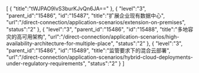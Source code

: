 [
	{
		"title":"tWJPAO9lvS3burKJvQn6JA=="
	},
	{
		"level":"3",
		"parent_id":"15486",
		"id":"15487",
		"title":"扩展企业现有数据中心",
		"url":"/direct-connection/application-scenarios/extension-on-premises",
		"status":"2"
	},
	{
		"level":"3",
		"parent_id":"15486",
		"id":"15488",
		"title":"多地容灾的高可用架构",
		"url":"/direct-connection/application-scenarios/high-availability-architecture-for-multiple-place",
		"status":"2"
	},
	{
		"level":"3",
		"parent_id":"15486",
		"id":"15489",
		"title":"监管要求下的混合云部署",
		"url":"/direct-connection/application-scenarios/hybrid-cloud-deployments-under-regulatory-requirements",
		"status":"2"
	}
]